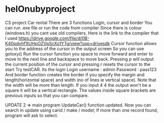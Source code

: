 # helOnubyproject
CS project Car rental
There are 3 functions
Login, cursor and border
You can run .exe file or run the code from compiler
Since there is colour (windows.h) you cant use  old compilers. Here is the link to the compiler that I used
https://drive.google.com/file/d/0B-K40pdvhf1tUHpOZVpScXo1YTg/view?usp=drivesdk
Cursor function allows you to the address of the cursor in the output screen
So you can use gotoxy()
Run the cursor function you space to move forward and enter to move to the next line and backspace to move back. Pressing p will output the current position of the cursor and pressing r resets the cursor to the start
Try testCAR. Its the login
Login username : admin
Password : pass123
And border function creates the border if you specify the margin and length(horizontal space) and width (no of lines ie vertical space). Note that the width will be more than length. If you input 4 4 the output won't be a square it will be a vertical rectangle. The values inside square brackets are previous inputs so that you can compare.

UPDATE 2 => main program UpdateCar() function updated. Now you can search in update using carid / make / model;
            If more than one record found, program will ask to select.

